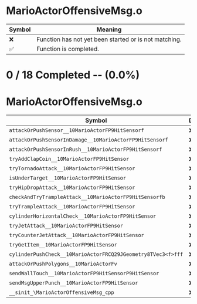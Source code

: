 # MarioActorOffensiveMsg.o
| Symbol | Meaning 
| ------------- | ------------- 
| :x: | Function has not yet been started or is not matching. 
| :white_check_mark: | Function is completed. 


# 0 / 18 Completed -- (0.0%)
# MarioActorOffensiveMsg.o
| Symbol | Decompiled? |
| ------------- | ------------- |
| `attackOrPushSensor__10MarioActorFP9HitSensorf` | :x: |
| `attackOrPushSensorInDamage__10MarioActorFP9HitSensorf` | :x: |
| `attackOrPushSensorInRush__10MarioActorFP9HitSensorf` | :x: |
| `tryAddClapCoin__10MarioActorFP9HitSensor` | :x: |
| `tryTornadoAttack__10MarioActorFP9HitSensor` | :x: |
| `isUnderTarget__10MarioActorFP9HitSensor` | :x: |
| `tryHipDropAttack__10MarioActorFP9HitSensor` | :x: |
| `checkAndTryTrampleAttack__10MarioActorFP9HitSensorfb` | :x: |
| `tryTrampleAttack__10MarioActorFP9HitSensor` | :x: |
| `cylinderHorizontalCheck__10MarioActorFP9HitSensor` | :x: |
| `tryJetAttack__10MarioActorFP9HitSensor` | :x: |
| `tryCounterJetAttack__10MarioActorFP9HitSensor` | :x: |
| `tryGetItem__10MarioActorFP9HitSensor` | :x: |
| `cylinderPushCheck__10MarioActorFRCQ29JGeometry8TVec3<f>fff` | :x: |
| `attackOrPushPolygons__10MarioActorFv` | :x: |
| `sendWallTouch__10MarioActorFP9HitSensorP9HitSensor` | :x: |
| `sendMsgUpperPunch__10MarioActorFP9HitSensor` | :x: |
| `__sinit_\MarioActorOffensiveMsg_cpp` | :x: |
